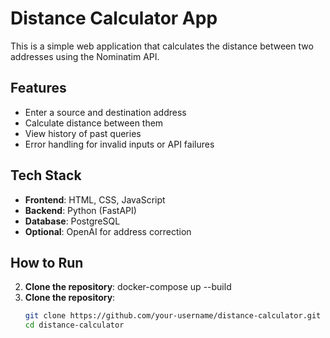 
# Distance Calculator App

This is a simple web application that calculates the distance between two addresses using the Nominatim API.

## Features

- Enter a source and destination address
- Calculate distance between them
- View history of past queries
- Error handling for invalid inputs or API failures

## Tech Stack

- **Frontend**: HTML, CSS, JavaScript
- **Backend**: Python (FastAPI)
- **Database**: PostgreSQL
- **Optional**: OpenAI for address correction

## How to Run
2. **Clone the repository**:
   docker-compose up --build
2. **Clone the repository**:
   ```bash
   git clone https://github.com/your-username/distance-calculator.git
   cd distance-calculator
